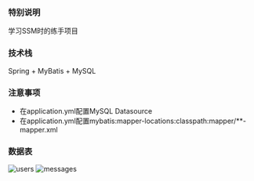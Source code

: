 ### 特别说明
学习SSM时的练手项目
### 技术栈
Spring + MyBatis + MySQL
### 注意事项
- 在application.yml配置MySQL Datasource
- 在application.yml配置mybatis:mapper-locations:classpath:mapper/**-mapper.xml
### 数据表
![users](C:\Users\HP\Documents\ShareX\Screenshots\2023-09\mysql_HwXdxy9pe9.png)
![messages](C:\Users\HP\Documents\ShareX\Screenshots\2023-09\mysql_GF2wYWd6xM.png)
